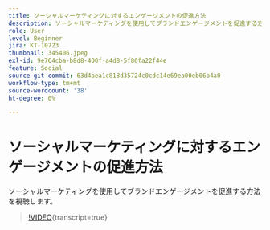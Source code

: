 ```yaml
---
title: ソーシャルマーケティングに対するエンゲージメントの促進方法
description: ソーシャルマーケティングを使用してブランドエンゲージメントを促進する方法を視聴します。
role: User
level: Beginner
jira: KT-10723
thumbnail: 345406.jpeg
exl-id: 9e764cba-b8d8-400f-a4d8-5f86fa22f44e
feature: Social
source-git-commit: 63d4aea1c818d35724c0cdc14e69ea00eb06b4a0
workflow-type: tm+mt
source-wordcount: '38'
ht-degree: 0%

---
```


# ソーシャルマーケティングに対するエンゲージメントの促進方法

ソーシャルマーケティングを使用してブランドエンゲージメントを促進する方法を視聴します。

>[!VIDEO](https://video.tv.adobe.com/v/345406/?quality=12&learn=on){transcript=true}
